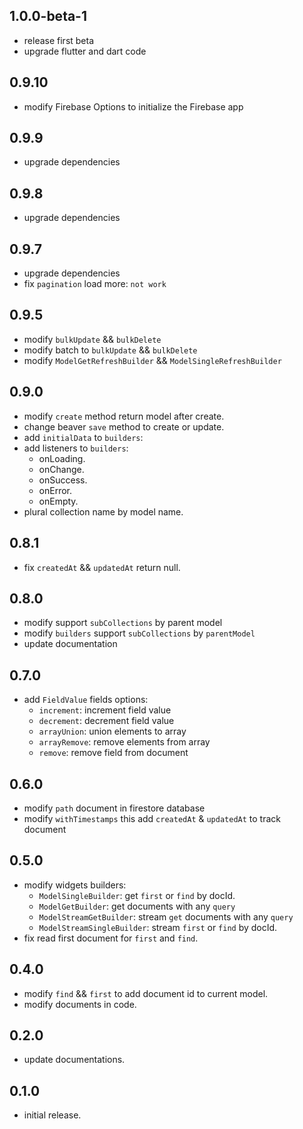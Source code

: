 ## 1.0.0-beta-1
* release first beta
* upgrade flutter and dart code

## 0.9.10
- modify Firebase Options to initialize the Firebase app

## 0.9.9
- upgrade dependencies

## 0.9.8
- upgrade dependencies

## 0.9.7
- upgrade dependencies
- fix `pagination` load more: `not work`

## 0.9.5
- modify `bulkUpdate` && `bulkDelete`
- modify batch to `bulkUpdate` && `bulkDelete`
- modify `ModelGetRefreshBuilder` && `ModelSingleRefreshBuilder`

## 0.9.0
* modify `create` method return model after create.
* change beaver `save` method to create or update.
* add `initialData` to `builders`:
* add listeners to `builders`:
    * onLoading.
    * onChange.
    * onSuccess.
    * onError.
    * onEmpty.
* plural collection name by model name.

## 0.8.1
* fix `createdAt` && `updatedAt` return null.

## 0.8.0
* modify support `subCollections` by parent model 
* modify `builders` support `subCollections` by `parentModel`
* update documentation

## 0.7.0
* add `FieldValue` fields options:
  * `increment`: increment field value
  * `decrement`: decrement field value
  * `arrayUnion`: union elements to array
  * `arrayRemove`: remove elements from array
  * `remove`: remove field from document

## 0.6.0
* modify `path` document in firestore database
* modify `withTimestamps` this add `createdAt` & `updatedAt` to track document

## 0.5.0
* modify widgets builders:
  * `ModelSingleBuilder`: get `first` or `find` by docId.
  * `ModelGetBuilder`: get documents with any `query`
  * `ModelStreamGetBuilder`: stream `get` documents with any `query`
  * `ModelStreamSingleBuilder`: stream `first` or `find` by docId.
* fix read first document for `first` and `find`.

## 0.4.0
* modify `find` && `first` to add document id to current model.
* modify documents in code.

## 0.2.0
* update documentations.

## 0.1.0
* initial release.
